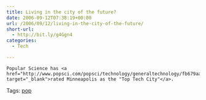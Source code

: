 ```yaml
---
title: Living in the city of the future?
date: 2006-09-12T07:38:19+00:00
url: /2006/09/12/living-in-the-city-of-the-future/
short-url:
  - http://bit.ly/g4Ggn4
categories:
  - Tech

---
```

<div class='microid-mailto+http:sha1:92b9ef03346abf1df4101827dd62382d23a2f9e9'>
  
    Popular Science has <a href="http://www.popsci.com/popsci/technology/generaltechnology/fb679aa138b84010vgnvcm1000004eecbccdrcrd.html" target="_blank">rated Minneapolis as the "Top Tech City"</a>.
  
</div>

<div class="st-post-tags">
  Tags: <a href="http://www.cavort.org/tag/pop/" title="pop" rel="tag">pop</a><br />
</div>
